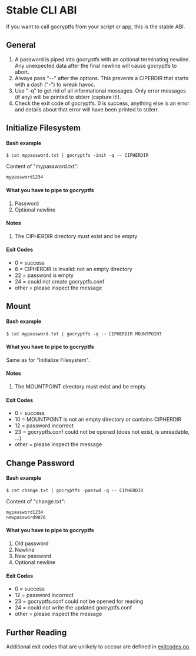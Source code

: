 Stable CLI ABI
==============

If you want to call gocryptfs from your script or app, this is the
stable ABI.

General
-------

1. A password is piped into gocryptfs with an optional terminating
   newline. Any unexpected data after the final newline will
   cause gocryptfs to abort.
2. Always pass "--" after the options. This prevents a CIPERDIR that
   starts with a dash ("-") to wreak havoc.
3. Use "-q" to get rid of all informational messages. Only error
   messages (if any) will be printed to stderr (capture it!).
4. Check the exit code of gocryptfs. 0 is success, anything else is an
   error and details about that error will have been printed to stderr.

Initialize Filesystem
---------------------

#### Bash example

    $ cat mypassword.txt | gocryptfs -init -q -- CIPHERDIR

Content of "mypassword.txt":

    mypassword1234

#### What you have to pipe to gocryptfs

1. Password
2. Optional newline

#### Notes

1. The CIPHERDIR directory must exist and be empty

#### Exit Codes

* 0 = success
* 6 = CIPHERDIR is invalid: not an empty directory
* 22 = password is empty
* 24 = could not create gocryptfs.conf
* other = please inspect the message

Mount
-----

#### Bash example

    $ cat mypassword.txt | gocryptfs -q -- CIPHERDIR MOUNTPOINT

#### What you have to pipe to gocryptfs

Same as for "Initialize Filesystem".

#### Notes

1. The MOUNTPOINT directory must exist and be empty.

#### Exit Codes

* 0 = success
* 10 = MOUNTPOINT is not an empty directory or contains CIPHERDIR
* 12 = password incorrect
* 23 = gocryptfs.conf could not be opened (does not exist, is unreadable, ...)
* other = please inspect the message

Change Password
---------------

#### Bash example

    $ cat change.txt | gocryptfs -passwd -q -- CIPHERDIR

Content of "change.txt":

    mypassword1234
    newpassword9876

#### What you have to pipe to gocryptfs

1. Old password
2. Newline
3. New password
4. Optional newline

#### Exit Codes

* 0 = success
* 12 = password incorrect
* 23 = gocryptfs.conf could not be opened for reading
* 24 = could not write the updated gocryptfs.conf
* other = please inspect the message

Further Reading
---------------

Additional exit codes that are unlikely to occour are defined in
[exitcodes.go](internal/exitcodes/exitcodes.go).
